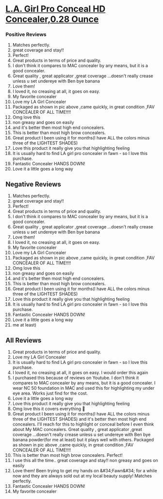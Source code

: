 # [L.A. Girl Pro Conceal HD Concealer,0.28 Ounce](https://products.checkmycream.com/products/L.A.-Girl-Pro-Conceal-HD-Concealer0.28-Ounce.html)

### Positive Reviews

<ol>
      <li>Matches perfectly.</li>
      <li>great coverage and stay!!  </li>
      <li>Perfect!</li>
      <li>Great products in terms of price and quality.</li>
      <li>I don&#x27;t think it compares to MAC concealer by any means, but it is a good concealer.</li>
      <li>Great quality , great applicator ,great coverage ...doesn&#x27;t really crease unless u set undereye with Ben bye banana</li>
      <li>Love them!</li>
      <li>I loved it, no creasing at all, it goes on easy.</li>
      <li>My favorite concealer</li>
      <li>Love my LA Girl Concealer</li>
      <li>Packaged as shown in pic above ,came quickly, in great condition ,FAV CONCEALER OF ALL TIME!!!!</li>
      <li>Omg love this</li>
      <li>non greasy and goes on easily</li>
      <li>and it&#x27;s better then most high end concealers.</li>
      <li>This is better than most high brow concealers.</li>
      <li>Great product I been using it for months(I have ALL the colors minus three of the LIGHTEST SHADES)</li>
      <li>Love this product it really give you that highlighting feeling</li>
      <li>It is usually hard to find LA girl pro concealer in fawn - so I love this purchase.</li>
      <li>Fantastic Concealer HANDS DOWN!</li>
      <li>Love it a little goes a long way</li>
</ol>


<h2>Negative Reviews</h2>
<ol>
<li> Matches perfectly.</li>
<li> great coverage and stay!!  </li>
<li> Perfect!</li>
<li> Great products in terms of price and quality.</li>
<li> I don&#x27;t think it compares to MAC concealer by any means, but it is a good concealer.</li>
<li> Great quality , great applicator ,great coverage ...doesn&#x27;t really crease unless u set undereye with Ben bye banana</li>
<li> Love them!</li>
<li> I loved it, no creasing at all, it goes on easy.</li>
<li> My favorite concealer</li>
<li> Love my LA Girl Concealer</li>
<li> Packaged as shown in pic above ,came quickly, in great condition ,FAV CONCEALER OF ALL TIME!!!!</li>
<li> Omg love this</li>
<li> non greasy and goes on easily</li>
<li> and it&#x27;s better then most high end concealers.</li>
<li> This is better than most high brow concealers.</li>
<li> Great product I been using it for months(I have ALL the colors minus three of the LIGHTEST SHADES)</li>
<li> Love this product it really give you that highlighting feeling</li>
<li> It is usually hard to find LA girl pro concealer in fawn - so I love this purchase.</li>
<li> Fantastic Concealer HANDS DOWN!</li>
<li> Love it a little goes a long way</li>
<li> me at least)</li>
</ol>

<h2>All Reviews</h2>

<ol>
    <li> Great products in terms of price and quality.</li>
    <li> Love my LA Girl Concealer</li>
    <li> It is usually hard to find LA girl pro concealer in fawn - so I love this purchase.</li>
    <li> I loved it, no creasing at all, it goes on easy. I would order this again</li>
    <li> I purchased this because of reviews on Youtube. I don&#x27;t think it compares to MAC concealer by any means, but it is a good concealer. I wear NC 50 foundation in MAC and used this for highlighting my under eye area. Works just find for the cost.</li>
    <li> Love it a little goes a long way</li>
    <li> Love this product it really give you that highlighting feeling</li>
    <li> Omg love this it covers everything  💜</li>
    <li> Great product I been using it for months(I have ALL the colors minus three of the LIGHTEST SHADES) and it&#x27;s better then most high end concealers. I&#x27;ll reach for this to highlight or conceal before I even think about My MAC concealers. Great quality , great applicator ,great coverage ...doesn&#x27;t really crease unless u set undereye with Ben bye banana powder(for me at least) but it plays well with others. Packaged as shown in pic above ,came quickly, in great condition ,FAV CONCEALER OF ALL TIME!!!!</li>
    <li> This is better than most high brow concealers. Perfect!</li>
    <li> I use this all the time.. great coverage and stay!!  non greasy and goes on easily</li>
    <li> Love them! Been trying to get my hands on &amp;#34;Fawn&amp;#34; for a while now and they are always sold out at my local beauty supply! Matches perfectly.</li>
    <li> Fantastic Concealer HANDS DOWN!</li>
    <li> My favorite concealer</li>
</ol>




